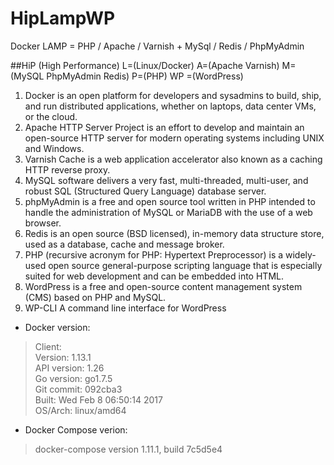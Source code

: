 # HipLampWP
Docker LAMP = PHP / Apache / Varnish + MySql / Redis / PhpMyAdmin 

##HiP (High Performance) L=(Linux/Docker) A=(Apache Varnish)  M=(MySQL PhpMyAdmin Redis) P=(PHP) WP =(WordPress)
1. Docker is an open platform for developers and sysadmins to build, ship, and run distributed applications, whether on laptops, data center VMs, or the cloud.
2. Apache HTTP Server Project is an effort to develop and maintain an open-source HTTP server for modern operating systems including UNIX and Windows.
3. Varnish Cache is a web application accelerator also known as a caching HTTP reverse proxy.
4. MySQL software delivers a very fast, multi-threaded, multi-user, and robust SQL (Structured Query Language) database server.
5. phpMyAdmin is a free and open source tool written in PHP intended to handle the administration of MySQL or MariaDB with the use of a web browser.
6. Redis is an open source (BSD licensed), in-memory data structure store, used as a database, cache and message broker.
7. PHP (recursive acronym for PHP: Hypertext Preprocessor) is a widely-used open source general-purpose scripting language that is especially suited for web development and can be embedded into HTML.
8. WordPress is a free and open-source content management system (CMS) based on PHP and MySQL.
9. WP-CLI A command line interface for WordPress

* Docker version:
>Client:
<br />Version:      1.13.1
<br />API version:  1.26
<br />Go version:   go1.7.5
<br />Git commit:   092cba3
<br />Built:        Wed Feb  8 06:50:14 2017
<br />OS/Arch:      linux/amd64

* Docker Compose verion:
>docker-compose version 1.11.1, build 7c5d5e4
